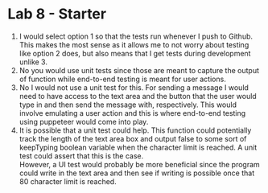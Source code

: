 # Lab 8 - Starter
1. I would select option 1 so that the tests run whenever I push to Github. This makes the most sense as it allows me to not worry about testing like option 2 does, but also means that I get tests during development unlike 3. 
2. No you would use unit tests since those are meant to capture the output of function while end-to-end testing is meant for user actions.
3. No I would not use a unit test for this. For sending a message I would need to have access to the text area and the button that the user
would type in and then send the message with, respectively. This would involve emulating a user action and this is where end-to-end testing
using puppeteer would come into play. 
4. It is possible that a unit test could help. This function could potentially track the length of the text area box and output false to some sort of keepTyping boolean variable when the character limit is reached. A unit test could assert that this is the case. <br>
However, a UI test would probably be more beneficial since the program could write in the text area and then see if writing is possible once that 80 character limit is reached. 